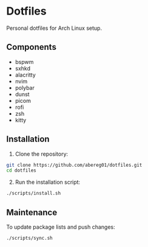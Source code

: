 # Dotfiles

Personal dotfiles for Arch Linux setup.

## Components
- bspwm
- sxhkd
- alacritty
- nvim
- polybar
- dunst
- picom
- rofi
- zsh
- kitty

## Installation

1. Clone the repository:
```bash
git clone https://github.com/abereg01/dotfiles.git
cd dotfiles
```

2. Run the installation script:
```bash
./scripts/install.sh
```

## Maintenance

To update package lists and push changes:
```bash
./scripts/sync.sh
```
